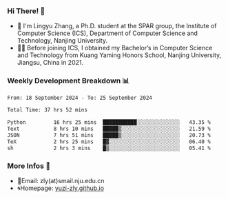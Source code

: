 ### Hi There! 👋 
- 🐳 I'm Lingyu Zhang, a Ph.D. student at the SPAR group, the Institute of Computer Science (ICS), Department of Computer Science and Technology, Nanjing University.
- 🧑‍🎓 Before joining ICS, I obtained my Bachelor’s in Computer Science and Technology from Kuang Yaming Honors School, Nanjing University, Jiangsu, China in 2021.

### Weekly Development Breakdown :bar_chart:

<!--START_SECTION:waka-->

```txt
From: 18 September 2024 - To: 25 September 2024

Total Time: 37 hrs 52 mins

Python         16 hrs 25 mins  ███████████░░░░░░░░░░░░░░   43.35 %
Text           8 hrs 10 mins   █████▒░░░░░░░░░░░░░░░░░░░   21.59 %
JSON           7 hrs 51 mins   █████▒░░░░░░░░░░░░░░░░░░░   20.73 %
TeX            2 hrs 25 mins   █▓░░░░░░░░░░░░░░░░░░░░░░░   06.40 %
sh             2 hrs 3 mins    █▒░░░░░░░░░░░░░░░░░░░░░░░   05.41 %
```

<!--END_SECTION:waka-->

<!--
### Github Contributions :octocat:

![](https://raw.githubusercontent.com/yuzi-zly/yuzi-zly/output/github-contribution-grid-snake.svg)              
-->

### More Infos 📖

- 📧Email: zly(at)smail.nju.edu.cn
- 🌀Homepage: [yuzi-zly.github.io](https://yuzi-zly.github.io/)
